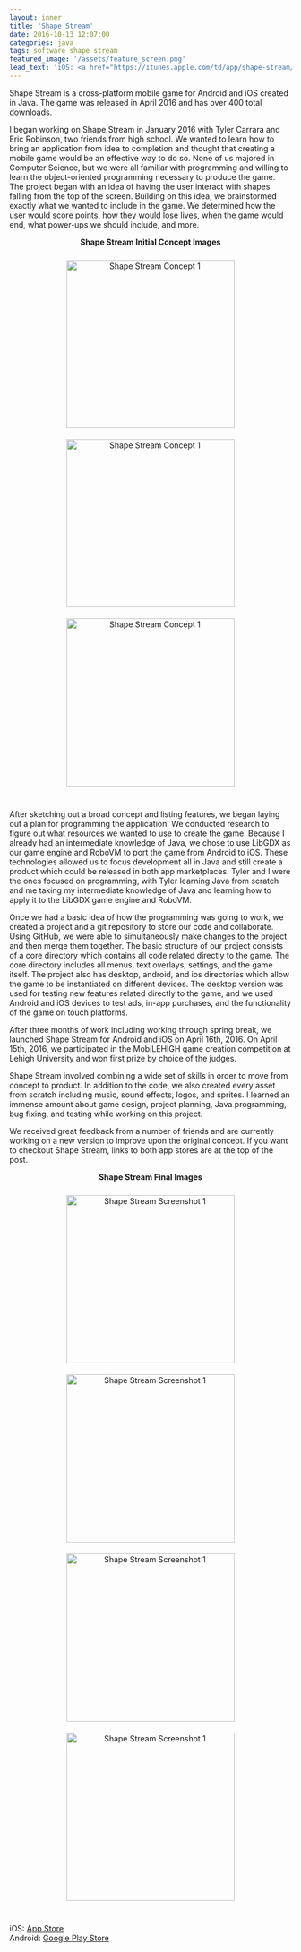 ```yaml
---
layout: inner
title: 'Shape Stream'
date: 2016-10-13 12:07:00
categories: java
tags: software shape stream
featured_image: '/assets/feature_screen.png'
lead_text: 'iOS: <a href="https://itunes.apple.com/td/app/shape-stream/id1095099500?mt=8">App Store</a> -- Android: <a href="https://play.google.com/store/apps/details?id=com.tea.game&hl=en">Google Play Store</a>'
---
```


Shape Stream is a cross-platform mobile game for Android and iOS created in Java. The game was released in April 2016 and has over 400 total downloads. 

I began working on Shape Stream in January 2016 with Tyler Carrara and Eric Robinson, two friends from high school. We wanted to learn how to bring an application from idea to completion and thought that creating a mobile game would be an effective way to do so. None of us majored in Computer Science, but we were all familiar with programming and willing to learn the object-oriented programming necessary to produce the game. The project began with an idea of having the user interact with shapes falling from the top of the screen. Building on this idea, we brainstormed exactly what we wanted to include in the game. We determined how the user would score points, how they would lose lives, when the game would end, what power-ups we should include, and more.

<div style="text-align: center;">
  <p style="font-weight: bold">Shape Stream Initial Concept Images</p>
</div>
<div style="text-align: center;">
  <img src="/assets/concept-image1.png" alt="Shape Stream Concept 1" style="width: 300px; padding: 10px"/>
  <img src="/assets/concept-image2.png" alt="Shape Stream Concept 1" style="width: 300px; padding: 10px"/>
  <img src="/assets/concept-image3.png" alt="Shape Stream Concept 1" style="width: 300px; padding: 10px"/>
</div>
<br/>

After sketching out a broad concept and listing features, we began laying out a plan for programming the application. We conducted research to figure out what resources we wanted to use to create the game. Because I already had an intermediate knowledge of Java, we chose to use LibGDX as our game engine and RoboVM to port the game from Android to iOS. These technologies allowed us to focus development all in Java and still create a product which could be released in both app marketplaces. Tyler and I were the ones focused on programming, with Tyler learning Java from scratch and me taking my intermediate knowledge of Java and learning how to apply it to the LibGDX game engine and RoboVM.

Once we had a basic idea of how the programming was going to work, we created a project and a git repository to store our code and collaborate. Using GitHub, we were able to simultaneously make changes to the project and then merge them together. The basic structure of our project consists of a core directory which contains all code related directly to the game. The core directory includes all menus, text overlays, settings, and the game itself. The project also has desktop, android, and ios directories which allow the game to be instantiated on different devices. The desktop version was used for testing new features related directly to the game, and we used Android and iOS devices to test ads, in-app purchases, and the functionality of the game on touch platforms.

After three months of work including working through spring break, we launched Shape Stream for Android and iOS on April 16th, 2016. On April 15th, 2016, we participated in the MobiLEHIGH game creation competition at Lehigh University and won first prize by choice of the judges.

Shape Stream involved combining a wide set of skills in order to move from concept to product. In addition to the code, we also created every asset from scratch including music, sound effects, logos, and sprites. I learned an immense amount about game design, project planning, Java programming, bug fixing, and testing while working on this project.

We received great feedback from a number of friends and are currently working on a new version to improve upon the original concept. If you want to checkout Shape Stream, links to both app stores are at the top of the post.

<div style="text-align: center;">
  <p style="font-weight: bold">Shape Stream Final Images</p>
</div>
<div style="text-align: center;">
  <img src="/assets/ShapeStreamScreenshot1.png" alt="Shape Stream Screenshot 1" style="width: 300px; padding: 10px"/>
  <img src="/assets/ShapeStreamScreenshot3.png" alt="Shape Stream Screenshot 1" style="width: 300px; padding: 10px"/>
  <img src="/assets/ShapeStreamScreenshot4.png" alt="Shape Stream Screenshot 1" style="width: 300px; padding: 10px"/>
  <img src="/assets/ShapeStreamScreenshot5.png" alt="Shape Stream Screenshot 1" style="width: 300px; padding: 10px"/>
</div>
<br/>

iOS: [App Store](https://itunes.apple.com/td/app/shape-stream/id1095099500?mt=8) <br/>
Android: [Google Play Store](https://play.google.com/store/apps/details?id=com.tea.game&hl=en)
